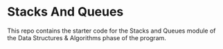 # Stacks And Queues

This repo contains the starter code for the Stacks and Queues module of the Data Structures & Algorithms phase of the program.
